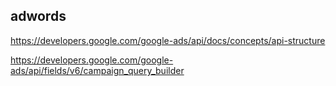 ## adwords
https://developers.google.com/google-ads/api/docs/concepts/api-structure


https://developers.google.com/google-ads/api/fields/v6/campaign_query_builder